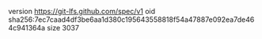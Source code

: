 version https://git-lfs.github.com/spec/v1
oid sha256:7ec7caad4df3be6aa1d380c195643558818f54a47887e092ea7de464c941364a
size 3037
